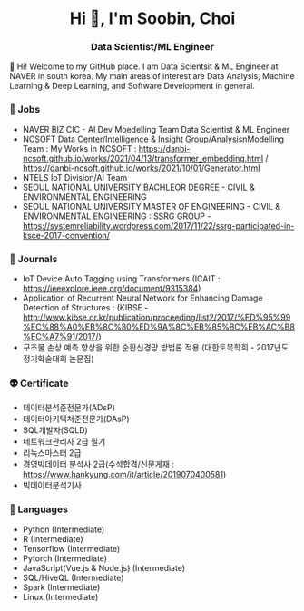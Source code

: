 <h1 align="center">Hi 👋, I'm Soobin, Choi</h1>

<h3 align="center">Data Scientist/ML Engineer</h3>

👋 Hi! Welcome to my GitHub place.
I am Data Scientsit & ML Engineer at NAVER in south korea. My main areas of interest are Data Analysis, Machine Learning & Deep Learning, and Software Development in general.


### 👯 Jobs
- NAVER BIZ CIC - AI Dev Moedelling Team Data Scientist & ML Engineer
- NCSOFT Data Center/Intelligence & Insight Group/AnalysisnModelling Team : 
My Works in NCSOFT : https://danbi-ncsoft.github.io/works/2021/04/13/transformer_embedding.html  / https://danbi-ncsoft.github.io/works/2021/10/01/Generator.html
- NTELS IoT Division/AI Team
- SEOUL NATIONAL UNIVERSITY BACHLEOR DEGREE - CIVIL & ENVIRONMENTAL ENGINEERING
- SEOUL NATIONAL UNIVERSITY MASTER OF ENGINEERING - CIVIL & ENVIRONMENTAL ENGINEERING : SSRG GROUP - https://systemreliability.wordpress.com/2017/11/22/ssrg-participated-in-ksce-2017-convention/

### 🔭 Journals
- IoT Device Auto Tagging using Transformers (ICAIT : https://ieeexplore.ieee.org/document/9315384)
- Application of Recurrent Neural Network for Enhancing Damage Detection of Structures : (KIBSE - http://www.kibse.or.kr/publication/proceeding/list2/2017/%ED%95%99%EC%88%A0%EB%8C%80%ED%9A%8C%EB%85%BC%EB%AC%B8%EC%A7%91/2017/)
- 구조물 손상 예측 향상을 위한 순환신경망 방법론 적용 (대한토목학회 - 2017년도 정기학술대회 논문집)

### 👽 Certificate
- 데이터분석준전문가(ADsP)
- 데이터아키텍쳐준전문가(DAsP)
- SQL개발자(SQLD)
- 네트워크관리사 2급 필기
- 리눅스마스터 2급
- 경영빅데이터 분석사 2급(수석합격/신문게재 : https://www.hankyung.com/it/article/2019070400581)
- 빅데이터분석기사

### 🌱 Languages
 - Python (Intermediate)
 - R (Intermediate)
 - Tensorflow (Intermediate)
 - Pytorch (Intermediate)
 - JavaScript(Vue.js & Node.js) (Intermediate)
 - SQL/HiveQL (Intermediate)
 - Spark (Intermediate)
 - Linux (Intermediate)

